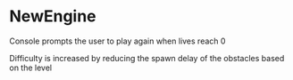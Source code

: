 # NewEngine

Console prompts the user to play again when lives reach 0

Difficulty is increased by reducing the spawn delay of the obstacles based on the level